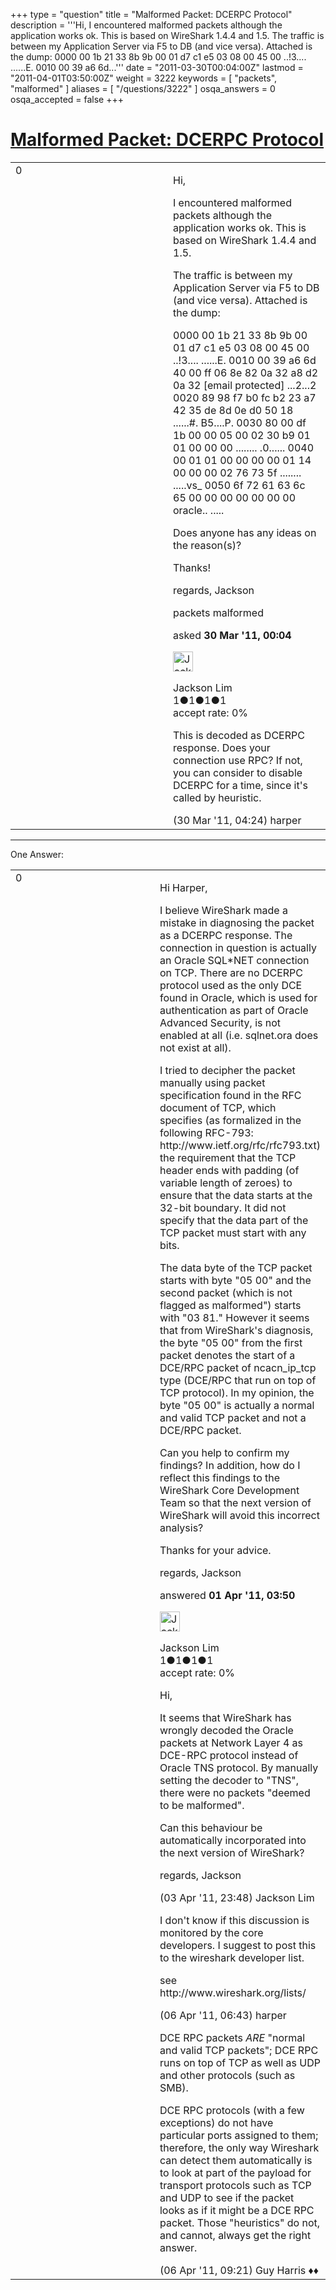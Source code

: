 +++
type = "question"
title = "Malformed Packet: DCERPC Protocol"
description = '''Hi,  I encountered malformed packets although the application works ok. This is based on WireShark 1.4.4 and 1.5.  The traffic is between my Application Server via F5 to DB (and vice versa). Attached is the dump: 0000 00 1b 21 33 8b 9b 00 01 d7 c1 e5 03 08 00 45 00 ..!3.... ......E. 0010 00 39 a6 6d...'''
date = "2011-03-30T00:04:00Z"
lastmod = "2011-04-01T03:50:00Z"
weight = 3222
keywords = [ "packets", "malformed" ]
aliases = [ "/questions/3222" ]
osqa_answers = 0
osqa_accepted = false
+++

<div class="headNormal">

# [Malformed Packet: DCERPC Protocol](/questions/3222/malformed-packet-dcerpc-protocol)

</div>

<div id="main-body">

<div id="askform">

<table id="question-table" style="width:100%;"><colgroup><col style="width: 50%" /><col style="width: 50%" /></colgroup><tbody><tr class="odd"><td style="width: 30px; vertical-align: top"><div class="vote-buttons"><div id="post-3222-score" class="post-score" title="current number of votes">0</div><div id="favorite-count" class="favorite-count"></div></div></td><td><div id="item-right"><div class="question-body"><p>Hi,</p><p>I encountered malformed packets although the application works ok. This is based on WireShark 1.4.4 and 1.5.</p><p>The traffic is between my Application Server via F5 to DB (and vice versa). Attached is the dump:</p><p>0000 00 1b 21 33 8b 9b 00 01 d7 c1 e5 03 08 00 45 00 ..!3.... ......E. 0010 00 39 a6 6d 40 00 ff 06 8e 82 0a 32 a8 d2 0a 32 [email protected] ...2...2 0020 89 98 f7 b0 fc b2 23 a7 42 35 de 8d 0e d0 50 18 ......#. B5....P. 0030 80 00 df 1b 00 00 05 00 02 30 b9 01 01 00 00 00 ........ .0...... 0040 00 01 01 00 00 00 00 01 14 00 00 00 02 76 73 5f ........ .....vs_ 0050 6f 72 61 63 6c 65 00 00 00 00 00 00 00 oracle.. .....</p><p>Does anyone has any ideas on the reason(s)?</p><p>Thanks!</p><p>regards, Jackson</p></div><div id="question-tags" class="tags-container tags">packets malformed</div><div id="question-controls" class="post-controls"></div><div class="post-update-info-container"><div class="post-update-info post-update-info-user"><p>asked <strong>30 Mar '11, 00:04</strong></p><img src="https://secure.gravatar.com/avatar/42c84876390390081c1f435fd96d3406?s=32&amp;d=identicon&amp;r=g" class="gravatar" width="32" height="32" alt="Jackson%20Lim&#39;s gravatar image" /><p>Jackson Lim<br />
<span class="score" title="1 reputation points">1</span><span title="1 badges"><span class="badge1">●</span><span class="badgecount">1</span></span><span title="1 badges"><span class="silver">●</span><span class="badgecount">1</span></span><span title="1 badges"><span class="bronze">●</span><span class="badgecount">1</span></span><br />
<span class="accept_rate" title="Rate of the user&#39;s accepted answers">accept rate:</span> <span title="Jackson Lim has no accepted answers">0%</span></p></div></div><div id="comments-container-3222" class="comments-container"><span id="3225"></span><div id="comment-3225" class="comment"><div id="post-3225-score" class="comment-score"></div><div class="comment-text"><p>This is decoded as DCERPC response. Does your connection use RPC? If not, you can consider to disable DCERPC for a time, since it's called by heuristic.</p></div><div id="comment-3225-info" class="comment-info"><span class="comment-age">(30 Mar '11, 04:24)</span> harper</div></div></div><div id="comment-tools-3222" class="comment-tools"></div><div class="clear"></div><div id="comment-3222-form-container" class="comment-form-container"></div><div class="clear"></div></div></td></tr></tbody></table>

------------------------------------------------------------------------

<div class="tabBar">

<span id="sort-top"></span>

<div class="headQuestions">

One Answer:

</div>

</div>

<span id="3267"></span>

<div id="answer-container-3267" class="answer answered-by-owner">

<table style="width:100%;"><colgroup><col style="width: 50%" /><col style="width: 50%" /></colgroup><tbody><tr class="odd"><td style="width: 30px; vertical-align: top"><div class="vote-buttons"><div id="post-3267-score" class="post-score" title="current number of votes">0</div></div></td><td><div class="item-right"><div class="answer-body"><p>Hi Harper,</p><p>I believe WireShark made a mistake in diagnosing the packet as a DCERPC response. The connection in question is actually an Oracle SQL*NET connection on TCP. There are no DCERPC protocol used as the only DCE found in Oracle, which is used for authentication as part of Oracle Advanced Security, is not enabled at all (i.e. sqlnet.ora does not exist at all).</p><p>I tried to decipher the packet manually using packet specification found in the RFC document of TCP, which specifies (as formalized in the following RFC-793: http://www.ietf.org/rfc/rfc793.txt) the requirement that the TCP header ends with padding (of variable length of zeroes) to ensure that the data starts at the 32-bit boundary. It did not specify that the data part of the TCP packet must start with any bits.</p><p>The data byte of the TCP packet starts with byte "05 00" and the second packet (which is not flagged as malformed") starts with "03 81." However it seems that from WireShark's diagnosis, the byte "05 00" from the first packet denotes the start of a DCE/RPC packet of ncacn_ip_tcp type (DCE/RPC that run on top of TCP protocol). In my opinion, the byte "05 00" is actually a normal and valid TCP packet and not a DCE/RPC packet.</p><p>Can you help to confirm my findings? In addition, how do I reflect this findings to the WireShark Core Development Team so that the next version of WireShark will avoid this incorrect analysis?</p><p>Thanks for your advice.</p><p>regards, Jackson</p></div><div class="answer-controls post-controls"></div><div class="post-update-info-container"><div class="post-update-info post-update-info-user"><p>answered <strong>01 Apr '11, 03:50</strong></p><img src="https://secure.gravatar.com/avatar/42c84876390390081c1f435fd96d3406?s=32&amp;d=identicon&amp;r=g" class="gravatar" width="32" height="32" alt="Jackson%20Lim&#39;s gravatar image" /><p>Jackson Lim<br />
<span class="score" title="1 reputation points">1</span><span title="1 badges"><span class="badge1">●</span><span class="badgecount">1</span></span><span title="1 badges"><span class="silver">●</span><span class="badgecount">1</span></span><span title="1 badges"><span class="bronze">●</span><span class="badgecount">1</span></span><br />
<span class="accept_rate" title="Rate of the user&#39;s accepted answers">accept rate:</span> <span title="Jackson Lim has no accepted answers">0%</span></p></div></div><div id="comments-container-3267" class="comments-container"><span id="3318"></span><div id="comment-3318" class="comment"><div id="post-3318-score" class="comment-score"></div><div class="comment-text"><p>Hi,</p><p>It seems that WireShark has wrongly decoded the Oracle packets at Network Layer 4 as DCE-RPC protocol instead of Oracle TNS protocol. By manually setting the decoder to "TNS", there were no packets "deemed to be malformed".</p><p>Can this behaviour be automatically incorporated into the next version of WireShark?</p><p>regards, Jackson</p></div><div id="comment-3318-info" class="comment-info"><span class="comment-age">(03 Apr '11, 23:48)</span> Jackson Lim</div></div><span id="3373"></span><div id="comment-3373" class="comment"><div id="post-3373-score" class="comment-score"></div><div class="comment-text"><p>I don't know if this discussion is monitored by the core developers. I suggest to post this to the wireshark developer list.</p><p>see http://www.wireshark.org/lists/</p></div><div id="comment-3373-info" class="comment-info"><span class="comment-age">(06 Apr '11, 06:43)</span> harper</div></div><span id="3378"></span><div id="comment-3378" class="comment"><div id="post-3378-score" class="comment-score"></div><div class="comment-text"><p>DCE RPC packets <em>ARE</em> "normal and valid TCP packets"; DCE RPC runs on top of TCP as well as UDP and other protocols (such as SMB).</p><p>DCE RPC protocols (with a few exceptions) do not have particular ports assigned to them; therefore, the only way Wireshark can detect them automatically is to look at part of the payload for transport protocols such as TCP and UDP to see if the packet looks as if it might be a DCE RPC packet. Those "heuristics" do not, and cannot, always get the right answer.</p></div><div id="comment-3378-info" class="comment-info"><span class="comment-age">(06 Apr '11, 09:21)</span> Guy Harris ♦♦</div></div></div><div id="comment-tools-3267" class="comment-tools"></div><div class="clear"></div><div id="comment-3267-form-container" class="comment-form-container"></div><div class="clear"></div></div></td></tr></tbody></table>

</div>

<div class="paginator-container-left">

</div>

</div>

</div>

